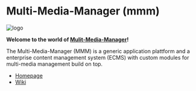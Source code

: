Multi-Media-Manager (mmm)
=========================

![logo](mmm/raw/master/src/site/resources/images/logo.png)

**Welcome to the world of [Mulit-Media-Manager](http://m-m-m.sourceforge.net/index.html)!**

The Multi-Media-Manager (MMM) is a generic application plattform and a enterprise content management
system (ECMS) with custom modules for multi-media management build on top.

* [Homepage](http://m-m-m.sourceforge.net/index.html)
* [Wiki](wiki)